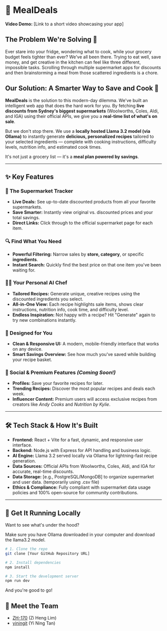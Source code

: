 # 🛒 MealDeals

**Video Demo:** [Link to a short video showcasing your app]

## The Problem We're Solving 💸

Ever stare into your fridge, wondering what to cook, while your grocery budget feels tighter than ever? We've all been there. Trying to eat well, save money, and get creative in the kitchen can feel like three different, impossible tasks. Scrolling through multiple supermarket apps for discounts and then brainstorming a meal from those scattered ingredients is a chore.

## Our Solution: A Smarter Way to Save and Cook 🤖

**MealDeals** is the solution to this modern-day dilemma. We've built an intelligent web app that does the hard work for you. By fetching **live discounts from Sydney's biggest supermarkets** (Woolworths, Coles, Aldi, and IGA) using their official APIs, we give you a **real-time list of what's on sale**.  

But we don't stop there. We use a **locally hosted Llama 3.2 model (via Ollama)** to instantly generate **delicious, personalized recipes** tailored to your selected ingredients — complete with cooking instructions, difficulty levels, nutrition info, and estimated cook times.

It's not just a grocery list — it's a **meal plan powered by savings**.

---

## ✨ Key Features

### 🛒 The Supermarket Tracker
- **Live Deals:** See up-to-date discounted products from all your favorite supermarkets.
- **Save Smarter:** Instantly view original vs. discounted prices and your total savings.
- **Direct Links:** Click through to the official supermarket page for each item.

### 🔍 Find What You Need
- **Powerful Filtering:** Narrow sales by **store, category**, or specific **ingredients**.
- **Instant Search:** Quickly find the best price on that one item you've been waiting for.

### 👩‍🍳 Your Personal AI Chef
- **Tailored Recipes:** Generate unique, creative recipes using the discounted ingredients you select.
- **All-in-One View:** Each recipe highlights sale items, shows clear instructions, nutrition info, cook time, and difficulty level.
- **Endless Inspiration:** Not happy with a recipe? Hit "Generate" again to try new combinations instantly.

### 📱 Designed for You
- **Clean & Responsive UI:** A modern, mobile-friendly interface that works on any device.
- **Smart Savings Overview:** See how much you've saved while building your recipe basket.

### 🌟 Social & Premium Features *(Coming Soon!)*
- **Profiles:** Save your favorite recipes for later.
- **Trending Recipes:** Discover the most popular recipes and deals each week.
- **Influencer Content:** Premium users will access exclusive recipes from creators like *Andy Cooks* and *Nutrition by Kylie*.

---

## 🛠️ Tech Stack & How It's Built

- **Frontend:** React + Vite for a fast, dynamic, and responsive user interface.
- **Backend:** Node.js with Express for API handling and business logic.
- **AI Engine:** Llama 3.2 served locally via Ollama for lightning-fast recipe generation.
- **Data Sources:** Official APIs from Woolworths, Coles, Aldi, and IGA for accurate, real-time discounts.
- **Data Storage:** [e.g., PostgreSQL/MongoDB] to organize supermarket and user data. (temporarily using .csv file)
- **Ethics & Compliance:** Fully compliant with supermarket data usage policies and 100% open-source for community contributions.

---

## 🚀 Get It Running Locally

Want to see what's under the hood?

Make sure you have Ollama downloaded in your computer and download the llama3.2 model.

```bash
# 1. Clone the repo
git clone [Your GitHub Repository URL]

# 2. Install dependencies
npm install

# 3. Start the development server
npm run dev

```

And you're good to go!

## 👥 Meet the Team
- [ZH-170](https://github.com/ZH-170) (Zi Heng Lim)
- [yiningit](https://github.com/yiningit) (Yi Ning Tan)
